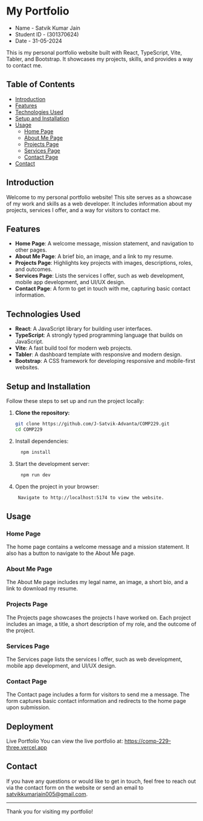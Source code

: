 # My Portfolio

- Name - Satvik Kumar Jain 
- Student ID - (301370624)
- Date - 31-05-2024

This is my personal portfolio website built with React, TypeScript, Vite, Tabler, and Bootstrap. It showcases my projects, skills, and provides a way to contact me.

## Table of Contents

- [Introduction](#introduction)
- [Features](#features)
- [Technologies Used](#technologies-used)
- [Setup and Installation](#setup-and-installation)
- [Usage](#usage)
  - [Home Page](#home-page)
  - [About Me Page](#about-me-page)
  - [Projects Page](#projects-page)
  - [Services Page](#services-page)
  - [Contact Page](#contact-page)
- [Contact](#contact)

## Introduction

Welcome to my personal portfolio website! This site serves as a showcase of my work and skills as a web developer. It includes information about my projects, services I offer, and a way for visitors to contact me.

## Features

- **Home Page**: A welcome message, mission statement, and navigation to other pages.
- **About Me Page**: A brief bio, an image, and a link to my resume.
- **Projects Page**: Highlights key projects with images, descriptions, roles, and outcomes.
- **Services Page**: Lists the services I offer, such as web development, mobile app development, and UI/UX design.
- **Contact Page**: A form to get in touch with me, capturing basic contact information.

## Technologies Used

- **React**: A JavaScript library for building user interfaces.
- **TypeScript**: A strongly typed programming language that builds on JavaScript.
- **Vite**: A fast build tool for modern web projects.
- **Tabler**: A dashboard template with responsive and modern design.
- **Bootstrap**: A CSS framework for developing responsive and mobile-first websites.

## Setup and Installation

Follow these steps to set up and run the project locally:

1. **Clone the repository:**
   ```bash
   git clone https://github.com/J-Satvik-Advanta/COMP229.git
   cd COMP229
2. Install dependencies:
    ```bash
      npm install 
3. Start the development server:
    ```bash
      npm run dev
4. Open the project in your browser:
   ```bash
    Navigate to http://localhost:5174 to view the website.
## Usage

### Home Page
The home page contains a welcome message and a mission statement. It also has a button to navigate to the About Me page.

### About Me Page
The About Me page includes my legal name, an image, a short bio, and a link to download my resume.

### Projects Page
The Projects page showcases the projects I have worked on. Each project includes an image, a title, a short description of my role, and the outcome of the project.

### Services Page
The Services page lists the services I offer, such as web development, mobile app development, and UI/UX design.

### Contact Page
The Contact page includes a form for visitors to send me a message. The form captures basic contact information and redirects to the home page upon submission.

## Deployment
Live Portfolio
You can view the live portfolio at: https://comp-229-three.vercel.app

## Contact

If you have any questions or would like to get in touch, feel free to reach out via the contact form on the website or send an email to [satvikkumarjain005@gmail.com](mailto:satvikkumarjain005@gmail.com).

---

Thank you for visiting my portfolio!